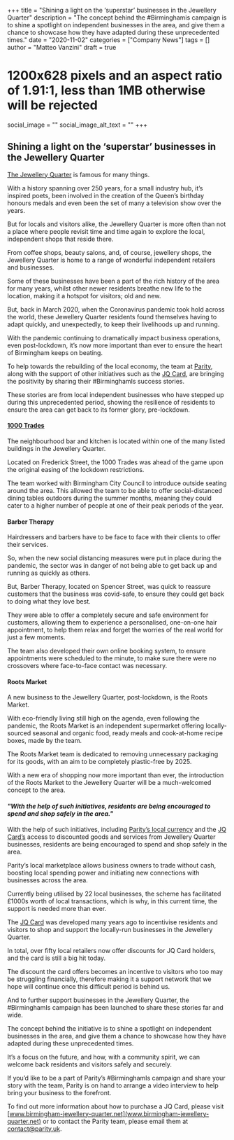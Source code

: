 +++
title = "Shining a light on the ‘superstar’ businesses in the Jewellery Quarter"
description = "The concept behind the #Birminghamis campaign is to shine a spotlight on independent businesses in the area, and give them a chance to showcase how they have adapted during these unprecedented times."
date = "2020-11-02"
categories = ["Company News"]
tags = []
author = "Matteo Vanzini"
draft = true
# 1200x628 pixels and an aspect ratio of 1.91:1, less than 1MB otherwise will be rejected
social_image = ""
social_image_alt_text = ""
+++

## Shining a light on the ‘superstar’ businesses in the Jewellery Quarter

[The Jewellery Quarter](https://www.birmingham-jewellery-quarter.net/) is famous for many things.

With a history spanning over 250 years, for a small industry hub, it’s inspired poets, been involved in the creation of the Queen’s birthday honours medals and even been the set of many a television show over the years.

But for locals and visitors alike, the Jewellery Quarter is more often than not a place where people revisit time and time again to explore the local, independent shops that reside there.

From coffee shops, beauty salons, and, of course, jewellery shops, the Jewellery Quarter is home to a range of wonderful independent retailers and businesses.

Some of these businesses have been a part of the rich history of the area for many years, whilst other newer residents breathe new life to the location, making it a hotspot for visitors; old and new.

But, back in March 2020, when the Coronavirus pandemic took hold across the world, these Jewellery Quarter residents found themselves having to adapt quickly, and unexpectedly, to keep their livelihoods up and running.

With the pandemic continuing to dramatically impact business operations, even post-lockdown, it’s now more important than ever to ensure the heart of Birmingham keeps on beating.

To help towards the rebuilding of the local economy, the team at [Parity](https://parity.uk), along with the support of other initiatives such as the [JQ Card](https://www.birmingham-jewellery-quarter.net/jq-sales/), are bringing the positivity by sharing their #BirminghamIs success stories.

These stories are from local independent businesses who have stepped up during this unprecedented period, showing the resilience of residents to ensure the area can get back to its former glory, pre-lockdown.

#### [1000 Trades](https://www.birmingham-jewellery-quarter.net/listing/1000-trades/)

The neighbourhood bar and kitchen is located within one of the many listed buildings in the Jewellery Quarter.

Located on Frederick Street, the 1000 Trades was ahead of the game upon the original easing of the lockdown restrictions. 

The team worked with Birmingham City Council to introduce outside seating around the area. This allowed the team to be able to offer social-distanced dining tables outdoors during the summer months, meaning they could cater to a higher number of people at one of their peak periods of the year.

#### Barber Therapy

Hairdressers and barbers have to be face to face with their clients to offer their services.
 
So, when the new social distancing measures were put in place during the pandemic, the sector was in danger of not being able to get back up and running as quickly as others.
 
But, Barber Therapy, located on Spencer Street, was quick to reassure customers that the business was covid-safe, to ensure they could get back to doing what they love best.
 
They were able to offer a completely secure and safe environment for customers, allowing them to experience a personalised, one-on-one hair appointment, to help them relax and forget the worries of the real world for just a few moments.
 
The team also developed their own online booking system, to ensure appointments were scheduled to the minute, to make sure there were no crossovers where face-to-face contact was necessary.

#### Roots Market

A new business to the Jewellery Quarter, post-lockdown, is the Roots Market.
 
With eco-friendly living still high on the agenda, even following the pandemic, the Roots Market is an independent supermarket offering locally-sourced seasonal and organic food, ready meals and cook-at-home recipe boxes, made by the team.
 
The Roots Market team is dedicated to removing unnecessary packaging for its goods, with an aim to be completely plastic-free by 2025.
 
With a new era of shopping now more important than ever, the introduction of the Roots Market to the Jewellery Quarter will be a much-welcomed concept to the area.

#### _"With the help of such initiatives, residents are being encouraged to spend and shop safely in the area."_

With the help of such initiatives, including [Parity’s local currency](https://parity.uk/marketplace/) and the [JQ Card’s](https://www.birmingham-jewellery-quarter.net/) access to discounted goods and services from Jewellery Quarter businesses, residents are being encouraged to spend and shop safely in the area.

Parity’s local marketplace allows business owners to trade without cash, boosting local spending power and initiating new connections with businesses across the area.
 
Currently being utilised by 22 local businesses, the scheme has facilitated £1000s worth of local transactions, which is why, in this current time, the support is needed more than ever.
 
The [JQ Card](https://www.birmingham-jewellery-quarter.net/) was developed many years ago to incentivise residents and visitors to shop and support the locally-run businesses in the Jewellery Quarter.
 
In total, over fifty local retailers now offer discounts for JQ Card holders, and the card is still a big hit today.
 
The discount the card offers becomes an incentive to visitors who too may be struggling financially, therefore making it a support network that we hope will continue once this difficult period is behind us.
 
And to further support businesses in the Jewellery Quarter, the #BirminghamIs campaign has been launched to share these stories far and wide.
 
The concept behind the initiative is to shine a spotlight on independent businesses in the area, and give them a chance to showcase how they have adapted during these unprecedented times.
 
It’s a focus on the future, and how, with a community spirit, we can welcome back residents and visitors safely and securely.
 
If you’d like to be a part of Parity’s #BirminghamIs campaign and share your story with the team, Parity is on hand to arrange a video interview to help bring your business to the forefront.
 
To find out more information about how to purchase a JQ Card, please visit [www.birmingham-jewellery-quarter.net](www.birmingham-jewellery-quarter.net) or to contact the Parity team, please email them at contact@parity.uk.

